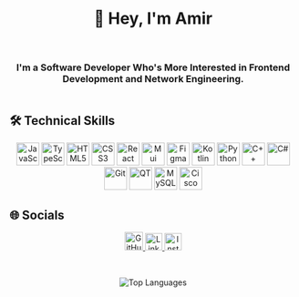<h1 align="center">👋 Hey, I'm Amir</h1>
<br>
<h3 align="center">
 I'm a Software Developer Who's More Interested in Frontend Development and Network Engineering.
  <br>
  <br>
</h3>



## 🛠️ Technical Skills

<p align="center">
  <!-- Frontend -->
 
  <img src="https://www.svgrepo.com/show/452045/js.svg" alt="JavaScript" width="40" height="40"/>
  <img src="https://www.svgrepo.com/show/374146/typescript-official.svg" alt="TypeScript" width="40" height="40"/>
  <img src="https://www.svgrepo.com/show/452228/html-5.svg" alt="HTML5" width="40" height="40"/>
  <img src="https://www.svgrepo.com/show/452185/css-3.svg" alt="CSS3" width="40" height="40"/>
  <img src="https://www.svgrepo.com/show/374035/reactts.svg" alt="React" width="40" height="40"/>
   <img src="https://cdn.jsdelivr.net/gh/devicons/devicon@latest/icons/materialui/materialui-original.svg" alt="Mui" width="40" height="40"/>

       
  <!-- Design -->
  <img src="https://www.svgrepo.com/show/452202/figma.svg" alt="Figma" width="40" height="40"/>
  
  <!-- Programming Languages -->
  <img src="https://www.svgrepo.com/show/373728/kotlin.svg" alt="Kotlin" width="40" height="40"/>
  <img src="https://www.svgrepo.com/show/452091/python.svg" alt="Python" width="40" height="40"/>
  <img src="https://cdn.jsdelivr.net/gh/devicons/devicon@latest/icons/cplusplus/cplusplus-original.svg" alt="C++" width="40" height="40"/>
  <img src="https://cdn.jsdelivr.net/gh/devicons/devicon@latest/icons/csharp/csharp-original.svg" alt="C#" width="40" height="40"/>
  <img src="https://cdn.jsdelivr.net/gh/devicons/devicon@latest/icons/git/git-original.svg" alt="Git" width="40" height="40"/>

  
  <!-- Other Technologies -->
  <img src="https://www.svgrepo.com/show/354243/qt.svg" alt="QT" width="40" height="40"/>
  <img src="https://www.svgrepo.com/show/355133/mysql.svg" alt="MySQL" width="40" height="40"/>
  <img src="https://www.svgrepo.com/show/448278/cisco.svg" alt="Cisco" width="40" height="40"/>
</p>



## 🌐 Socials

<p align="center">
  <a href="https://github.com/amirhakhavan">
    <img src="https://www.svgrepo.com/show/507319/github-circle.svg" alt="GitHub" height="32" width="32"/>
  </a> 
  <a href="https://www.linkedin.com/in/amirhakhavan/">
    <img src="https://www.svgrepo.com/show/382726/linkedin-linked-in.svg" alt="LinkedIn" height="30" width="30"/>
  </a> 
  <a href="https://instagram.com/amirh_akhavan">
    <img src="https://www.svgrepo.com/show/343562/instagram-social-media-network-communication-interaction-connection.svg" alt="Instagram" height="30" width="30"/>
  </a>
</p>

<br>
 
<p align="center">
  <img src="https://github-readme-stats.vercel.app/api/top-langs/?username=amirhakhavan&layout=compact&theme=radical" alt="Top Languages"/>
</p>
